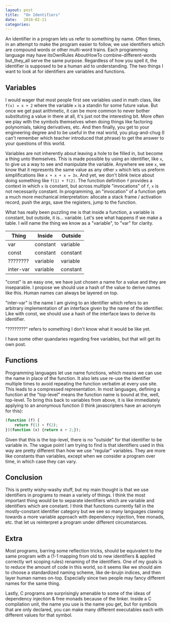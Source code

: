 ```yaml
---
layout: post
title:  "On Identifiers"
date:   2018-02-11
categories:
---
```


An identifier in a program lets us refer to something by name. Often times, in an attempt to make the program easier to follow, we use identifiers which are compound words or other multi-word trains. Each programming language may have itsOwnRules AboutHowTo combine-different-words but_they_all serve the same purpose. Regardless of how you spell it, the identifier is supposed to be a human aid to understanding. The two things I want to look at for identifiers are variables and functions.

## Variables

I would wager that most people first see variables used in math class, like `f(x) = x + 2` where the variable `x` is a standin for some future value. But once we get past arithmetic, it can be more common to never bother substituting a value in there at all, it's just not the interesting bit. More often we play with the symbols themselves when doing things like factoring polynomials, taking derivatives, etc. And then finally, you get to your engineering degree and to be useful in the real world, you plug-and-chug (I can't remember which teacher introduced that phrase) to get the answer to your questions of this world.

Variables are not inherently about leaving a hole to be filled in, but become a thing unto themselves. This is made possible by using an identifier, like `x`, to give us a way to see and manipulate the variable. Anywhere we see `x`, we know that it represents the same value as any other `x` which lets us preform simplifications like `x + x + x = 3x`. And yet, we don't blink twice about doing something like `f(1) + f(2)`. The function definition `f` provides a context in which `x` is constant, but across multiple "invocations" of `f`, `x` is not necessarily constant. In programming, an "invocation" of a function gets a much more mechanical interpretation: allocate a stack frame / activation record, push the args, save the registers, jump to the function.

What has really been puzzling me is that inside a function, a variable is constant, but outside, it is... variable. Let's see what happens if we make a table. I will name the thing we know as a "variable", to "var" for clarity.

| Thing    | Inside   | Outside  |
|----------|----------|----------|
| var      | constant | variable |
| const    | constant | constant |
| ???????? | variable | variable |
| inter-var| variable | constant |

"const" is an easy one, we have just chosen a name for a value and they are inseparable. I propose we should use a hash of the value to derive names like this. Human names can always be layered on top.

"inter-var" is the name I am giving to an identifier which refers to an arbitrary implementation of an interface given by the name of the identifier. Like with const, we should use a hash of the interface laws to derive its identifier.

"????????" refers to something I don't know what it would be like yet.

I have some other quandaries regarding free variables, but that will get its own post.

## Functions

Programming languages let use name functions, which means we can use the name in place of the function. It also lets use re-use the identifier multiple times to avoid repeating the function verbatim at every use site. This leads to a compressed representation. In most languages, defining a function at the "top-level" means the function name is bound at the, well, top-level. To bring this back to variables from above, it is like immediately applying to an anonymous function (I think javascripters have an acronym for this):

```javascript
(function (f) {
    return f(1) + f(2);
})(function (x) {return x + 2;});
```

Given that this is the top-level, there is no "outside" for that identifier to be variable in. The vague point I am trying to find is that identifiers used in this way are pretty different than how we use "regular" variables. They are more like constants than variables, except when we consider a program over time, in which case they can vary.

## Conclusion

This is pretty wishy-washy stuff, but my main thought is that we use identifiers in programs to mean a variety of things. I think the most important thing would be to separate identifiers which are variable and identifiers which are constant. I think that functions currently fall in the mostly-constant identifier category but we see so many languages clawing towards a more variable approach with dependency injection, free monads, etc. that let us reinterpret a program under different circumstances.


## Extra

Most programs, barring some reflection tricks, should be equivalent to the same program with a (1-1 mapping from old to new identifiers & applied correctly wrt scoping rules) renaming of the identifiers. One of my goals is to reduce the amount of code in this world, so it seems like we should aim to choose a standardized naming scheme, like de-bruijn indices, and then layer human names on-top. Especially since two people may fancy different names for the same thing.

Lastly, C programs are surprisingly amenable to some of the ideas of dependency injection & free monads because of the linker. Inside a C compilation unit, the name you use is the name you get, but for symbols that are only declared, you can make many different executables each with different values for that symbol.
